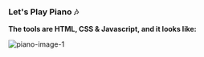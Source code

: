 ### Let's Play Piano :notes:

**The tools are HTML, CSS & Javascript, and it looks like:**

![piano-image-1](https://user-images.githubusercontent.com/13468728/212982117-1cca6ef9-bdd0-4491-84a5-427747cecbbf.jpg)
